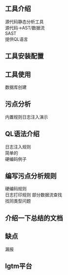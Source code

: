 ## 工具介绍
源代码静态分析工具<br>
源代码->AST/数据流<br>
SAST<br>
提供QL语言<br>
## 工具安装配置
## 工具使用
数据库创建<br>
## 污点分析
内置规则日志注入演示<br>
## QL语法介绍
日志注入规则<br>
简单的<br>
硬编码例子<br>
## 编写污点分析规则
硬编码规则<br>
日志打印规则 部分数据流查找<br>
找同类型问题<br>
## 介绍一下总结的文档
## 缺点
漏报<br>
## lgtm平台